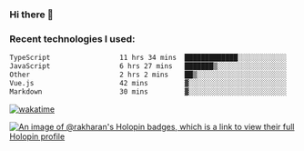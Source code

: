 ### Hi there 👋

### Recent technologies I used:
<!--START_SECTION:waka-->

```txt
TypeScript                 11 hrs 34 mins  █████████████░░░░░░░░░░░░   51.51 %
JavaScript                 6 hrs 27 mins   ███████▒░░░░░░░░░░░░░░░░░   28.72 %
Other                      2 hrs 2 mins    ██▒░░░░░░░░░░░░░░░░░░░░░░   09.12 %
Vue.js                     42 mins         ▓░░░░░░░░░░░░░░░░░░░░░░░░   03.15 %
Markdown                   30 mins         ▓░░░░░░░░░░░░░░░░░░░░░░░░   02.28 %
```

<!--END_SECTION:waka-->
[![wakatime](https://wakatime.com/badge/user/fe50d444-0cee-4d14-a0b3-b9e8509eb4d0.svg)](https://wakatime.com/@fe50d444-0cee-4d14-a0b3-b9e8509eb4d0)

[![An image of @rakharan's Holopin badges, which is a link to view their full Holopin profile](https://holopin.me/rakharan)](https://holopin.io/@rakharan)
